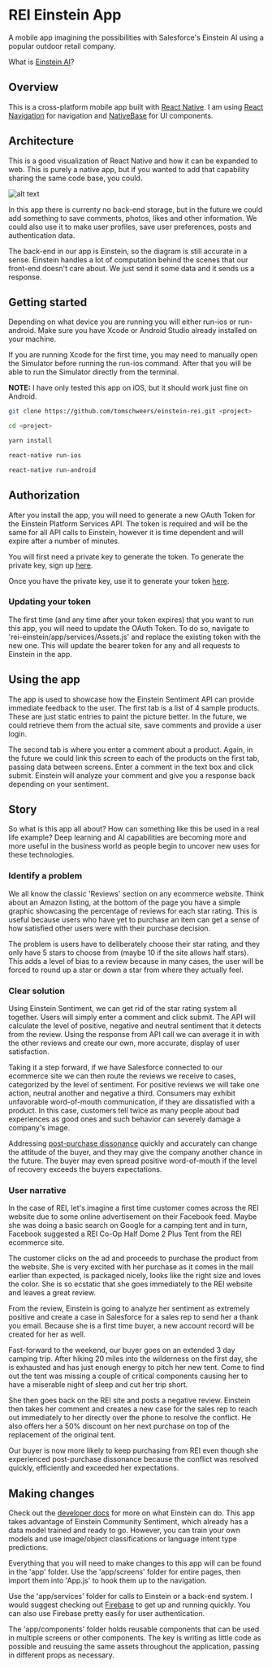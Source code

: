 # REI Einstein App

A mobile app imagining the possibilities with Salesforce's Einstein AI using a popular outdoor retail company.

What is [Einstein AI](https://einstein.ai/)?

## Overview

This is a cross-platform mobile app built with [React Native](https://facebook.github.io/react-native/). I am using [React Navigation](https://reactnavigation.org/) for navigation and [NativeBase](https://nativebase.io/) for UI components.

## Architecture

This is a good visualization of React Native and how it can be expanded to web. This is purely a native app, but if you wanted to add that capability sharing the same code base, you could. 

![alt text](https://www.icapps.com/sites/default/files/styles/wide_image/public/Schermafbeelding-2017-04-24-om-10.24.55.png?itok=Wp383bxW)

In this app there is currenty no back-end storage, but in the future we could add something to save comments, photos, likes and other information. We could also use it to make user profiles, save user preferences, posts and authentication data.

The back-end in our app is Einstein, so the diagram is still accurate in a sense. Einstein handles a lot of computation behind the scenes that our front-end doesn't care about. We just send it some data and it sends us a response.

## Getting started

Depending on what device you are running you will either run-ios or run-android. Make sure you have Xcode or Android Studio already installed on your machine. 

If you are running Xcode for the first time, you may need to manually open the Simulator before running the run-ios command. After that you will be able to run the Simulator directly from the terminal.

**NOTE:** I have only tested this app on iOS, but it should work just fine on Android.

```bash
git clone https://github.com/tomschweers/einstein-rei.git <project>

cd <project>

yarn install

react-native run-ios

react-native run-android
```

## Authorization

After you install the app, you will need to generate a new OAuth Token for the Einstein Platform Services API. The token is required and will be the same for all API calls to Einstein, however it is time dependent and will expire after a number of minutes. 

You will first need a private key to generate the token.
To generate the private key, sign up [here](https://api.einstein.ai/signup).

Once you have the private key, use it to generate your token [here](https://api.einstein.ai/token).

### Updating your token

The first time (and any time after your token expires) that you want to run this app, you will need to update the OAuth Token. To do so, navigate to 'rei-einstein/app/services/Assets.js' and replace the existing token with the new one. This will update the bearer token for any and all requests to Einstein in the app.

## Using the app

The app is used to showcase how the Einstein Sentiment API can provide immediate feedback to the user. The first tab is a list of 4 sample products. These are just static entries to paint the picture better. In the future, we could retrieve them from the actual site, save comments and provide a user login. 

The second tab is where you enter a comment about a product. Again, in the future we could link this screen to each of the products on the first tab, passing data between screens. Enter a comment in the text box and click submit. Einstein will analyze your comment and give you a response back depending on your sentiment.

## Story

So what is this app all about? How can something like this be used in a real life example? Deep learning and AI capabilities are becoming more and more useful in the business world as people begin to uncover new uses for these technologies.

### Identify a problem

We all know the classic 'Reviews' section on any ecommerce website. Think about an Amazon listing, at the bottom of the page you have a simple graphic showcasing the percentage of reviews for each star rating. This is useful because users who have yet to purchase an item can get a sense of how satisfied other users were with their purchase decision.

The problem is users have to deliberately choose their star rating, and they only have 5 stars to choose from (maybe 10 if the site allows half stars). This adds a level of bias to a review because in many cases, the user will be forced to round up a star or down a star from where they actually feel.

### Clear solution

Using Einstein Sentiment, we can get rid of the star rating system all together. Users will simply enter a comment and click submit. The API will calculate the level of positive, negative and neutral sentiment that it detects from the review. Using the response from API call we can average it in with the other reviews and create our own, more accurate, display of user satisfaction. 

Taking it a step forward, if we have Salesforce connected to our ecommerce site we can then route the reviews we receive to cases, categorized by the level of sentiment. For positive reviews we will take one action, neutral another and negative a third. Consumers may exhibit unfavorable word-of-mouth communication, if they are dissatisfied with a product. In this case, customers tell twice as many people about bad experiences as good ones and such behavior can severely damage a company's image. 

Addressing [post-purchase dissonance](http://www.zeepedia.com/read.php?post_purchase_dissonance_dissonance_reduction_marketing_implications_consumer_psychology&b=86&c=42) quickly and accurately can change the attitude of the buyer, and they may give the company another chance in the future. The buyer may even spread positive word-of-mouth if the level of recovery exceeds the buyers expectations.

### User narrative

In the case of REI, let's imagine a first time customer comes across the REI website due to some online advertisement on their Facebook feed. Maybe she was doing a basic search on Google for a camping tent and in turn, Facebook suggested a REI Co-Op Half Dome 2 Plus Tent from the REI ecommerce site.

The customer clicks on the ad and proceeds to purchase the product from the website. She is very excited with her purchase as it comes in the mail earlier than expected, is packaged nicely, looks like the right size and loves the color. She is so ecstatic that she goes immediately to the REI website and leaves a great review. 

From the review, Einstein is going to analyze her sentiment as extremely positive and create a case in Salesforce for a sales rep to send her a thank you email. Because she is a first time buyer, a new account record will be created for her as well.

Fast-forward to the weekend, our buyer goes on an extended 3 day camping trip. After hiking 20 miles into the wilderness on the first day, she is exhausted and has just enough energy to pitch her new tent. Come to find out the tent was missing a couple of critical components causing her to have a miserable night of sleep and cut her trip short.

She then goes back on the REI site and posts a negative review. Einstein then takes her comment and creates a new case for the sales rep to reach out immediately to her directly over the phone to resolve the conflict. He also offers her a 50% discount on her next purchase on top of the replacement of the original tent. 

Our buyer is now more likely to keep purchasing from REI even though she experienced post-purchase dissonance because the conflict was resolved quickly, efficiently and exceeded her expectations.

## Making changes

Check out the [developer docs](https://metamind.readme.io/) for more on what Einstein can do. This app takes advantage of Einstein Community Sentiment, which already has a data model trained and ready to go. However, you can train your own models and use image/object classifications or language intent type predictions.

Everything that you will need to make changes to this app will can be found in the 'app' folder. Use the 'app/screens' folder for entire pages, then import them into 'App.js' to hook them up to the navigation.

Use the 'app/services' folder for calls to Einstein or a back-end system. I would suggest checking out [Firebase](https://firebase.google.com/) to get up and running quickly. You can also use Firebase pretty easily for user authentication.

The 'app/components' folder holds reusable components that can be used in multiple screens or other components. The key is writing as little code as possible and reusuing the same assets throughout the application, passing in different props as necessary.
